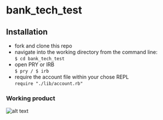 # bank_tech_test

## Installation

- fork and clone this repo
- navigate into the working directory from the command line:<br/>`$ cd bank_tech_test`
- open PRY or IRB<br/>`$ pry / $ irb`
- require the account file within your chose REPL<br/> `require "./lib/account.rb"`

### Working product


![alt text](Screenshot1)
